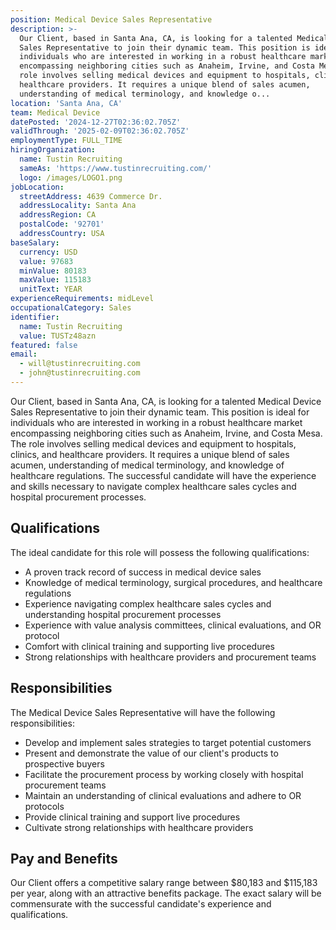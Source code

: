 ```yaml
---
position: Medical Device Sales Representative
description: >-
  Our Client, based in Santa Ana, CA, is looking for a talented Medical Device
  Sales Representative to join their dynamic team. This position is ideal for
  individuals who are interested in working in a robust healthcare market
  encompassing neighboring cities such as Anaheim, Irvine, and Costa Mesa. The
  role involves selling medical devices and equipment to hospitals, clinics, and
  healthcare providers. It requires a unique blend of sales acumen,
  understanding of medical terminology, and knowledge o...
location: 'Santa Ana, CA'
team: Medical Device
datePosted: '2024-12-27T02:36:02.705Z'
validThrough: '2025-02-09T02:36:02.705Z'
employmentType: FULL_TIME
hiringOrganization:
  name: Tustin Recruiting
  sameAs: 'https://www.tustinrecruiting.com/'
  logo: /images/LOGO1.png
jobLocation:
  streetAddress: 4639 Commerce Dr.
  addressLocality: Santa Ana
  addressRegion: CA
  postalCode: '92701'
  addressCountry: USA
baseSalary:
  currency: USD
  value: 97683
  minValue: 80183
  maxValue: 115183
  unitText: YEAR
experienceRequirements: midLevel
occupationalCategory: Sales
identifier:
  name: Tustin Recruiting
  value: TUSTz48azn
featured: false
email:
  - will@tustinrecruiting.com
  - john@tustinrecruiting.com
---
```




Our Client, based in Santa Ana, CA, is looking for a talented Medical Device Sales Representative to join their dynamic team. This position is ideal for individuals who are interested in working in a robust healthcare market encompassing neighboring cities such as Anaheim, Irvine, and Costa Mesa. The role involves selling medical devices and equipment to hospitals, clinics, and healthcare providers. It requires a unique blend of sales acumen, understanding of medical terminology, and knowledge of healthcare regulations. The successful candidate will have the experience and skills necessary to navigate complex healthcare sales cycles and hospital procurement processes.

## Qualifications

The ideal candidate for this role will possess the following qualifications:

- A proven track record of success in medical device sales
- Knowledge of medical terminology, surgical procedures, and healthcare regulations
- Experience navigating complex healthcare sales cycles and understanding hospital procurement processes
- Experience with value analysis committees, clinical evaluations, and OR protocol
- Comfort with clinical training and supporting live procedures
- Strong relationships with healthcare providers and procurement teams

## Responsibilities

The Medical Device Sales Representative will have the following responsibilities:

- Develop and implement sales strategies to target potential customers
- Present and demonstrate the value of our client's products to prospective buyers
- Facilitate the procurement process by working closely with hospital procurement teams
- Maintain an understanding of clinical evaluations and adhere to OR protocols
- Provide clinical training and support live procedures
- Cultivate strong relationships with healthcare providers

## Pay and Benefits

Our Client offers a competitive salary range between $80,183 and $115,183 per year, along with an attractive benefits package. The exact salary will be commensurate with the successful candidate's experience and qualifications.
